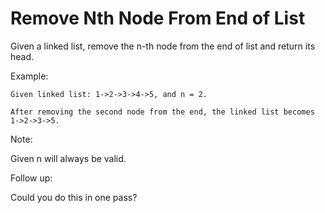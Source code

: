# Remove Nth Node From End of List

Given a linked list, remove the n-th node from the end of list and return its head.

Example:

```text
Given linked list: 1->2->3->4->5, and n = 2.

After removing the second node from the end, the linked list becomes 1->2->3->5.
```

Note:

Given n will always be valid.

Follow up:

Could you do this in one pass?